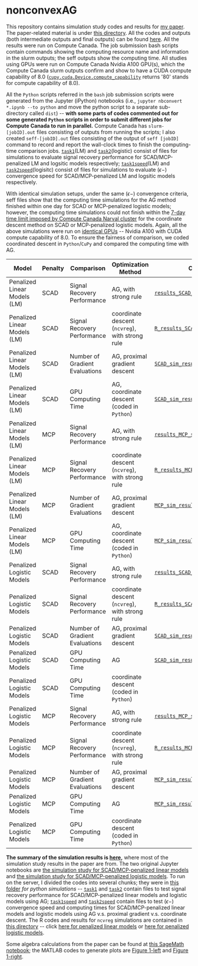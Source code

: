 # nonconvexAG

This repository contains simulation study codes and results for [my paper](https://arxiv.org/abs/2009.10629). The paper-related material is under [this directory](./paper). All the codes and outputs (both intermediate outputs and final outputs) can be found [here](./paper/simulation_study). All the results were run on Compute Canada. The job submission bash scripts contain commands showing the computing resource name and information in the slurm outputs; the seff outputs show the computing time. All studies using GPUs were run on Compute Canada Nvidia A100 GPU(s), which the Compute Canada slurm outputs confirm and show to have a CUDA compute capability of 8.0 ([`cupy.cuda.Device.compute_capability`](https://docs.cupy.dev/en/stable/reference/generated/cupy.cuda.Device.html) returns '80' stands for compute capability of 8.0).

All the `Python` scripts referred in the `bash` job submission scripts were generated from the Jupyter (iPython) notebooks (i.e., `jupyter nbconvert *.ipynb --to python` and move the python script to a separate sub-directory called `dist`) -- **with some parts of codes commented out for some generated `Python` scripts in order to submit different jobs for Compute Canada to run in parallel.** Compute Canada has `slurm-[jobID].out` files consisting of outputs from running the scripts; I also created `seff-[jobID].out` files consisting of the output of `seff [jobID]` command to record and report the wall-clock times to finish the computing-time comparison jobs. [`task1`](./paper/simulation_study/tasks/task1/)(LM) and [`task2`](./paper/simulation_study/tasks/task2/)(logistic) consist of files for simulations to evaluate signal recovery performance for SCAD/MCP-penalized LM and logsitic models respectively; [`task1speed`](./paper/simulation_study/tasks/task1speed/)(LM) and [`task2speed`](./paper/simulation_study/tasks/task2speed/)(logisitc) consist of files for simulations to evaluate $(\epsilon-)$ convergence speed for SCAD/MCP-penalized LM and logsitic models respectively.

With identical simulation setups, under the same $(\epsilon-)$ convergence criteria, seff files show that the computing time simulations for the AG method finished within one day for SCAD or MCP-penalized logistic models; however, the computing time simulations could not finish within the [7-day time limit imposed by Compute Canada Narval cluster](https://docs.alliancecan.ca/wiki/Job_scheduling_policies#Time_limits) for the coordinate descent method on SCAD or MCP-penalized logistic models. Again, all the above simulations were run on [identical GPUs](https://docs.alliancecan.ca/wiki/Using_GPUs_with_Slurm/en#Available_hardware) -- Nvidia A100 with CUDA compute capability of 8.0. To ensure the fairness of comparison, we coded coordinated descent in `Python`/`CuPy` and compared the computing time with AG.

| Model                        | Penalty | Comparison                     | Optimization Method                             | Output Data                                                                                                                               | Jupyter Notebook/R code                                                                                                   | Bash Script                                                                                                                                    | slurm file                                                                                                               | seff output                                                                                                            |
|------------------------------|---------|--------------------------------|-------------------------------------------------|-------------------------------------------------------------------------------------------------------------------------------------------|---------------------------------------------------------------------------------------------------------------------------|------------------------------------------------------------------------------------------------------------------------------------------------|--------------------------------------------------------------------------------------------------------------------------|------------------------------------------------------------------------------------------------------------------------|
| Penalized Linear Models (LM) | SCAD    | Signal Recovery Performance    | AG, with strong rule                            | [`results_SCAD_signal_recovery.npy`](./paper/simulation_study/tasks/task1/results_SCAD_signal_recovery.npy)                                | [`task1.ipynb`](./paper/simulation_study/tasks/task1/task1.ipynb)                                                          | [`task1.sh`](./paper/simulation_study/tasks/task1/task1.sh)                                                                                     | [`slurm-10249685.out`](./paper/simulation_study/tasks/task1/slurm-10249685.out)                                           |                                                                                                                        |
| Penalized Linear Models (LM) | SCAD    | Signal Recovery Performance    | coordinate descent (`ncvreg`), with strong rule | [`R_results_SCAD_signal_recovery.npy`](./paper/simulation_study/SCAD_MCP/LM/R_results_SCAD_signal_recovery.npy)                            | [`ncvreg_LM_sim.R`](./paper/simulation_study/SCAD_MCP/LM/ncvreg_LM_sim.R)                                                  | [`LM.sh`](./paper/simulation_study/SCAD_MCP/LM/LM.sh)                                                                                           | [`slurm-10256385.out`](./paper/simulation_study/SCAD_MCP/LM/slurm-10256385.out)                                           |                                                                                                                        |
| Penalized Linear Models (LM) | SCAD    | Number of Gradient Evaluations | AG, proximal gradient descent                   | [`SCAD_sim_results.npy`](./paper/simulation_study/tasks/task1speed/SCAD_sim_results.npy)                                                   | [`task1speed.ipynb`](./paper/simulation_study/tasks/task1speed/task1speed.ipynb)                                           | [`task1speed.sh`](./paper/simulation_study/tasks/task1speed/task1speed.sh)                                                                      | [`slurm-10249600.out`](./paper/simulation_study/tasks/task1speed/slurm-10249600.out)                                      | [`seff-10249600.out`](./paper/simulation_study/tasks/task1speed/seff-10249600.out)                                      |
| Penalized Linear Models (LM) | SCAD    | GPU Computing Time             | AG, coordinate descent (coded in `Python`)      | [`SCAD_sim_results.npy`](./paper/simulation_study/tasks/task1speed/SCAD_sim_results.npy)                                                   | [`task1speed.ipynb`](./paper/simulation_study/tasks/task1speed/task1speed.ipynb)                                           | [`task1speed.sh`](./paper/simulation_study/tasks/task1speed/task1speed.sh)                                                                      | [`slurm-10249600.out`](./paper/simulation_study/tasks/task1speed/slurm-10249600.out)                                      | [`seff-10249600.out`](./paper/simulation_study/tasks/task1speed/seff-10249600.out)                                      |
| Penalized Linear Models (LM) | MCP     | Signal Recovery Performance    | AG, with strong rule                            | [`results_MCP_signal_recovery.npy`](./paper/simulation_study/tasks/task1/results_MCP_signal_recovery.npy)                                  | [`task1.ipynb`](./paper/simulation_study/tasks/task1/task1.ipynb)                                                          | [`task1.sh`](./paper/simulation_study/tasks/task1/task1.sh)                                                                                     | [`slurm-10249685.out`](./paper/simulation_study/tasks/task1/slurm-10249685.out)                                           |                                                                                                                        |
| Penalized Linear Models (LM) | MCP     | Signal Recovery Performance    | coordinate descent (`ncvreg`), with strong rule | [`R_results_MCP_signal_recovery.npy`](./paper/simulation_study/SCAD_MCP/LM/R_results_MCP_signal_recovery.npy)                              | [`ncvreg_LM_sim.R`](./paper/simulation_study/SCAD_MCP/LM/ncvreg_LM_sim.R)                                                  | [`LM.sh`](./paper/simulation_study/SCAD_MCP/LM/LM.sh)                                                                                           | [`slurm-10256385.out`](./paper/simulation_study/SCAD_MCP/LM/slurm-10256385.out)                                           |                                                                                                                        |
| Penalized Linear Models (LM) | MCP     | Number of Gradient Evaluations | AG, proximal gradient descent                   | [`MCP_sim_results.npy`](./paper/simulation_study/tasks/task1speed/MCP_sim_results.npy)                                                     | [`task1speed.ipynb`](./paper/simulation_study/tasks/task1speed/task1speed.ipynb)                                           | [`task1speed.sh`](./paper/simulation_study/tasks/task1speed/task1speed.sh)                                                                      | [`slurm-10249600.out`](./paper/simulation_study/tasks/task1speed/slurm-10249600.out)                                      | [`seff-10249600.out`](./paper/simulation_study/tasks/task1speed/seff-10249600.out)                                      |
| Penalized Linear Models (LM) | MCP     | GPU Computing Time             | AG, coordinate descent (coded in `Python`)      | [`MCP_sim_results.npy`](./paper/simulation_study/tasks/task1speed/MCP_sim_results.npy)                                                     | [`task1speed.ipynb`](./paper/simulation_study/tasks/task1speed/task1speed.ipynb)                                           | [`task1speed.sh`](./paper/simulation_study/tasks/task1speed/task1speed.sh)                                                                      | [`slurm-10249600.out`](./paper/simulation_study/tasks/task1speed/slurm-10249600.out)                                      | [`seff-10249600.out`](./paper/simulation_study/tasks/task1speed/seff-10249600.out)                                      |
| Penalized Logistic Models    | SCAD    | Signal Recovery Performance    | AG, with strong rule                            | [`results_SCAD_signal_recovery.npy`](./paper/simulation_study/tasks/task2/results_SCAD_signal_recovery.npy)                                | [`task2.ipynb`](./paper/simulation_study/tasks/task2/task2.ipynb)                                                          | [`task2.sh`](./paper/simulation_study/tasks/task2/task2.sh)                                                                                     | [`slurm-10249602.out`](./paper/simulation_study/tasks/task2/slurm-10249602.out)                                           |                                                                                                                        |
| Penalized Logistic Models    | SCAD    | Signal Recovery Performance    | coordinate descent (`ncvreg`), with strong rule | [`R_results_SCAD_signal_recovery.npy`](./paper/simulation_study/SCAD_MCP/logistic/R_results_SCAD_signal_recovery.npy)                      | [`ncvreg_logistic_sim.R`](./paper/simulation_study/SCAD_MCP/logistic/ncvreg_logistic_sim.R)                                | [`logistic.sh`](./paper/simulation_study/SCAD_MCP/logistic/logistic.sh)                                                                         | [`slurm-10256384.out`](./paper/simulation_study/SCAD_MCP/logistic/slurm-10256384.out)                                     |                                                                                                                        |
| Penalized Logistic Models    | SCAD    | Number of Gradient Evaluations | AG, proximal gradient descent                   | [`SCAD_sim_results.npy`](./paper/simulation_study/tasks/task2speed/sub_tasks/task2speed_SCAD/SCAD_sim_results.npy)                         | [`task2speed_SCAD.ipynb`](./paper/simulation_study/tasks/task2speed/sub_tasks/task2speed_SCAD.ipynb)                       | [`task2speed_SCAD.sh`](./paper/simulation_study/tasks/task2speed/sub_tasks/task2speed_SCAD/task2speed_SCAD.sh)                                  | [`slurm-10249595.out`](./paper/simulation_study/tasks/task2speed/sub_tasks/task2speed_SCAD/slurm-10249595.out)            | [`seff-10249595.out`](./paper/simulation_study/tasks/task2speed/sub_tasks/task2speed_SCAD/seff-10249595.out)            |
| Penalized Logistic Models    | SCAD    | GPU Computing Time             | AG                                              | [`SCAD_sim_results_AG_time.npy`](./paper/simulation_study/tasks/task2speed/sub_tasks/task2speed_SCAD_AG_time/SCAD_sim_results_AG_time.npy) | [`task2speed_SCAD_AG_time.ipynb`](./paper/simulation_study/tasks/task2speed/sub_tasks/task2speed_SCAD_AG_time.ipynb)       | [`task2speed_SCAD_AG_time.sh`](./paper/simulation_study/tasks/task2speed/sub_tasks/task2speed_SCAD_AG_time/task2speed_SCAD_AG_time.sh)          | [`slurm-10249582.out`](./paper/simulation_study/tasks/task2speed/sub_tasks/task2speed_SCAD_AG_time/slurm-10249582.out)    | [`seff-10249582.out`](./paper/simulation_study/tasks/task2speed/sub_tasks/task2speed_SCAD_AG_time/seff-10249582.out)    |
| Penalized Logistic Models    | SCAD    | GPU Computing Time             | coordinate descent (coded in `Python`)          |                                                                                                                                           | [`task2speed_SCAD_coord_time.ipynb`](./paper/simulation_study/tasks/task2speed/sub_tasks/task2speed_SCAD_coord_time.ipynb) | [`task2speed_SCAD_coord_time.sh`](./paper/simulation_study/tasks/task2speed/sub_tasks/task2speed_SCAD_coord_time/task2speed_SCAD_coord_time.sh) | [`slurm-10249580.out`](./paper/simulation_study/tasks/task2speed/sub_tasks/task2speed_SCAD_coord_time/slurm-10249580.out) | [`seff-10249580.out`](./paper/simulation_study/tasks/task2speed/sub_tasks/task2speed_SCAD_coord_time/seff-10249580.out) |
| Penalized Logistic Models    | MCP     | Signal Recovery Performance    | AG, with strong rule                            | [`results_MCP_signal_recovery.npy`](./paper/simulation_study/tasks/task2/results_MCP_signal_recovery.npy)                                  | [`task2.ipynb`](./paper/simulation_study/tasks/task2/task2.ipynb)                                                          | [`task2.sh`](./paper/simulation_study/tasks/task2/task2.sh)                                                                                     | [`slurm-10249602.out`](./paper/simulation_study/tasks/task2/slurm-10249602.out)                                           |                                                                                                                        |
| Penalized Logistic Models    | MCP     | Signal Recovery Performance    | coordinate descent (`ncvreg`), with strong rule | [`R_results_MCP_signal_recovery.npy`](./paper/simulation_study/SCAD_MCP/logistic/R_results_MCP_signal_recovery.npy)                        | [`ncvreg_logistic_sim.R`](./paper/simulation_study/SCAD_MCP/logistic/ncvreg_logistic_sim.R)                                | [`logistic.sh`](./paper/simulation_study/SCAD_MCP/logistic/logistic.sh)                                                                         | [`slurm-10256384.out`](./paper/simulation_study/SCAD_MCP/logistic/slurm-10256384.out)                                     |                                                                                                                        |
| Penalized Logistic Models    | MCP     | Number of Gradient Evaluations | AG, proximal gradient descent                   | [`MCP_sim_results.npy`](./paper/simulation_study/tasks/task2speed/sub_tasks/task2speed_MCP/MCP_sim_results.npy)                            | [`task2speed_MCP.ipynb`](./paper/simulation_study/tasks/task2speed/sub_tasks/task2speed_MCP.ipynb)                         | [`task2speed_MCP.sh`](./paper/simulation_study/tasks/task2speed/sub_tasks/task2speed_MCP/task2speed_MCP.sh)                                     | [`slurm-10249597.out`](./paper/simulation_study/tasks/task2speed/sub_tasks/task2speed_MCP/slurm-10249597.out)             | [`seff-10249597.out`](./paper/simulation_study/tasks/task2speed/sub_tasks/task2speed_MCP/seff-10249597.out)             |
| Penalized Logistic Models    | MCP     | GPU Computing Time             | AG                                              | [`MCP_sim_results_AG_time.npy`](./paper/simulation_study/tasks/task2speed/sub_tasks/task2speed_MCP_AG_time/MCP_sim_results_AG_time.npy)    | [`task2speed_MCP_AG_time.ipynb`](./paper/simulation_study/tasks/task2speed/sub_tasks/task2speed_MCP_AG_time.ipynb)         | [`task2speed_MCP_AG_time.sh`](./paper/simulation_study/tasks/task2speed/sub_tasks/task2speed_MCP_AG_time/task2speed_MCP_AG_time.sh)             | [`slurm-10249584.out`](./paper/simulation_study/tasks/task2speed/sub_tasks/task2speed_MCP_AG_time/slurm-10249584.out)     | [`seff-10249584.out`](./paper/simulation_study/tasks/task2speed/sub_tasks/task2speed_MCP_AG_time/seff-10249584.out)     |
| Penalized Logistic Models    | MCP     | GPU Computing Time             | coordinate descent (coded in `Python`)          |                                                                                                                                           | [`task2speed_MCP_coord_time.ipynb`](./paper/simulation_study/tasks/task2speed/sub_tasks/task2speed_MCP_coord_time.ipynb)   | [`task2speed_MCP_coord_time.sh`](./paper/simulation_study/tasks/task2speed/sub_tasks/task2speed_MCP_coord_time/task2speed_MCP_coord_time.sh)    | [`slurm-10249581.out`](./paper/simulation_study/tasks/task2speed/sub_tasks/task2speed_MCP_coord_time/slurm-10249581.out)  | [`seff-10249581.out`](./paper/simulation_study/tasks/task2speed/sub_tasks/task2speed_MCP_coord_time/seff-10249581.out)  |



**The summary of the simulation results is [here](./paper/simulation_study/summary.ipynb),** where most of the simulation study results in the paper are from. The two original Jupyter notebooks are [the simulation study for SCAD/MCP-penalized linear models](./paper/simulation_study/LM_SCAD_MCP_cp%20(cupy).ipynb) and [the simulation study for SCAD/MCP-penalized logistic models](./paper/simulation_study/logistic_SCAD_MCP_cp%20(cupy).ipynb). To run on the server, I divided the codes into several chunks; they were in [this folder](./paper/simulation_study/tasks) *for python simulations* -- [`task1`](./paper/simulation_study/tasks/task1) and [`task2`](./paper/simulation_study/tasks/task2) contain files to test signal recovery performance for SCAD/MCP-penalized linear models and logistic models using AG; [`task1speed`](./paper/simulation_study/tasks/task1speed) and [`task2speed`](./paper/simulation_study/tasks/task2speed) contain files to test $(\epsilon-)$ convergence speed and computing times for SCAD/MCP-penalized linear models and logistic models using AG v.s. proximal gradient v.s. coordinate descent. The R codes and results for `ncvreg` simulations are contained in [this directory](./paper/simulation_study/SCAD_MCP) -- click [here for penalized linear models](./paper/simulation_study/SCAD_MCP/LM) or [here for penalized logistic models](./paper/simulation_study/SCAD_MCP/logistic).

Some algebra calculations from the paper can be found at [this SageMath notebook](./paper/SageMath_algebra.ipynb); the MATLAB codes to generate plots are [Figure 1-left](./paper/optimize_b_k.m) and [Figure 1-right](./paper/tighter_lower_bound_plot.m).

<!-- The manual for the PyPI package [`nonconvexAG`](https://pypi.org/project/nonconvexAG/) can be found [here](./nonconvexAG/README.md). -->
